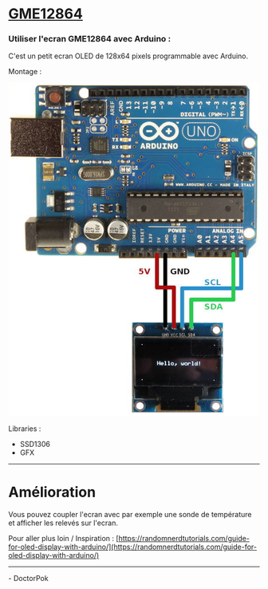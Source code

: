 # <a href="index.ino" >GME12864</a>

### Utiliser l'ecran GME12864 avec Arduino :

C'est un petit ecran OLED de 128x64 pixels programmable avec Arduino.

Montage :


<img src="https://github.com/DoctorPok42/Programmes-Arduino/blob/main/GME12864/img.jpg" />

Libraries :
  - SSD1306
  - GFX

<hr />

# Amélioration
Vous pouvez coupler l'ecran avec par exemple une sonde de température et afficher les relevés sur l'ecran.

Pour aller plus loin / Inspiration : [https://randomnerdtutorials.com/guide-for-oled-display-with-arduino/](https://randomnerdtutorials.com/guide-for-oled-display-with-arduino/)
<hr />

<span>- DoctorPok</span>
